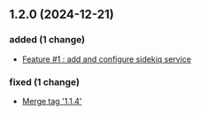 ## 1.2.0 (2024-12-21)

### added (1 change)

- [Feature #1 : add and configure sidekiq service](https://gitlab.ad.softier.fr/softier/weather/-/commit/fae1922fb3d67d8035c6198dfec90f9f6ac8b3e9)

### fixed (1 change)

- [Merge tag '1.1.4'](https://gitlab.ad.softier.fr/softier/weather/-/commit/bc6b14ee07def1273f810cdb967c9806149edcd0)
